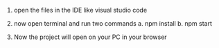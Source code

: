 1. open the files in the IDE like visual studio code
2. now open terminal and run two commands
   a. npm install
   b. npm start
   
4. Now the project will open on your PC in your browser  
